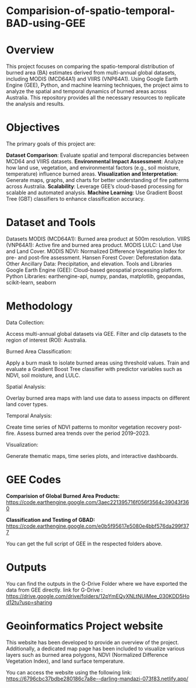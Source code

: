 # Comparision-of-spatio-temporal-BAD-using-GEE
# Overview
This project focuses on comparing the spatio-temporal distribution of burned area (BA) estimates derived from multi-annual global datasets, including MODIS (MCD64A1) and VIIRS (VNP64A1). Using Google Earth Engine (GEE), Python, and machine learning techniques, the project aims to analyze the spatial and temporal dynamics of burned areas across Australia. This repository provides all the necessary resources to replicate the analysis and results.
# Objectives
The primary goals of this project are:

**Dataset Comparison**: Evaluate spatial and temporal discrepancies between MCD64 and VIIRS datasets.
**Environmental Impact Assessment**: Analyze how land use, vegetation, and environmental factors (e.g., soil moisture, temperature) influence burned areas.
**Visualization and Interpretation**: Generate maps, graphs, and charts for better understanding of fire patterns across Australia.
**Scalability**: Leverage GEE’s cloud-based processing for scalable and automated analysis.
**Machine Learning**: Use Gradient Boost Tree (GBT) classifiers to enhance classification accuracy.
# Dataset and Tools
Datasets
MODIS (MCD64A1): Burned area product at 500m resolution.
VIIRS (VNP64A1): Active fire and burned area product.
MODIS LULC: Land Use and Land Cover.
MODIS NDVI: Normalized Difference Vegetation Index for pre- and post-fire assessment.
Hansen Forest Cover: Deforestation data.
Other Ancillary Data: Precipitation, and elevation.
Tools and Libraries
Google Earth Engine (GEE): Cloud-based geospatial processing platform.
Python Libraries: earthengine-api, numpy, pandas, matplotlib, geopandas, scikit-learn, seaborn

# Methodology
Data Collection:

Access multi-annual global datasets via GEE.
Filter and clip datasets to the region of interest (ROI): Australia.

Burned Area Classification:

Apply a burn mask to isolate burned areas using threshold values.
Train and evaluate a Gradient Boost Tree classifier with predictor variables such as NDVI, soil moisture, and LULC.

Spatial Analysis:

Overlay burned area maps with land use data to assess impacts on different land cover types.

Temporal Analysis:

Create time series of NDVI patterns to monitor vegetation recovery post-fire.
Assess burned area trends over the period 2019–2023.

Visualization:

Generate thematic maps, time series plots, and interactive dashboards.
# GEE Codes 
**Comparision of Global Burned Area Products:** 
https://code.earthengine.google.com/3aec221395716f056f3564c39043f360

**Classification and Testing of GBAD:**
https://code.earthengine.google.com/e0b5f95617e5080e4bbf576da299f377

You can get the full script of GEE in the respected folders above.
# Outputs
You can find the outputs in the G-Drive Folder where we have exported the data from GEE directly.
link for G-Drive : https://drive.google.com/drive/folders/12pYmEQyXNLtNUiMee_030KDD5Hod12tu?usp=sharing

# Geoinformatics Project website
This website has been developed to provide an overview of the project. Additionally, a dedicated map page has been included to visualize various layers such as burned area polygons, NDVI (Normalized Difference Vegetation Index), and land surface temperature.

You can access the website using the following link: https://6796cbc37bdbe280186c7a8e--darling-mandazi-073f83.netlify.app/
